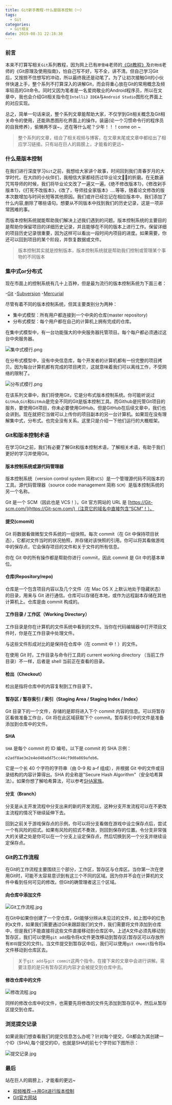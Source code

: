 ```yaml
---
title: Git新手教程-什么是版本控制（一）
tags:
  - Git
categories:
  - Git相关
date: 2019-08-31 22:18:38
---
```



### 前言

本来不打算写相关`Git`系列教程，因为网上已有`廖雪峰`老师的[《Git教程》](https://www.liaoxuefeng.com/wiki/896043488029600)及`扔物线`老师的《Git原理及使用指南》，怕自己写不好，写不全，讲不清。但自己学习Git后，又按捺不住想写的冲动，所以最终我还是动笔了。为了让初次接触Git的小伙伴快速上手，整个系列不打算深入的讲解Git，而会将重心放在Git的常用概念及频率较高的Git命令。同时又因为笔者是一名爱岗敬业的Android程序员，所以在文章中，我也会介绍Git相关指令在`IntelliJ IDEA`与`Android Studio`图形化界面上的对应实现。

总之，简单一句话来说，整个系列文章能帮助大家，不仅学到Git相关概念及Git相关命令的使用，还能熟悉图形化界面上的操作。装逼(论一个习惯命令行的程序员的自我修养），偷懒两不误~，还在等什么呢？少年！！！come on ~

>整个系列的文章，结合了相关视频与博客，在文章末尾或文章中都给出了相应学习链接。只有站在巨人的肩膀上，才能看的更远~

### 什么是版本控制

在我们进行深度学习`Git`之前，我想给大家讲个故事，时间回到我们青春岁月的大学时代，在大四的小伙伴们，我相信大家都经历过毕业论文👨‍🎓的折磨。在无数遍咒骂导师的时候，我们将毕业论文改了一遍又一遍。《绝不修改版本1》，《修改剁手版本1》，《打死不改版本》，《改了，导师挂全家版本》....等等，随着论文修改的版本次数增加与时间长短等其他原因。我们或许已经忘记在相应版本中，我们添加了什么内容,删除了哪些语句。想要从不同版本中找到我们的历史记录，这是一项非常困难的事。

而版本控制系统就能帮助我们解决上述我们遇到的问题。版本控制系统的主要目的是帮助你保留项目的详细历史记录，并且能够在不同的版本上进行工作。保留详细的项目历史记录很重要，因为这样可以看出一段时间内项目的进度。如果需要，你还可以回到项目的某个阶段，并恢复数据或文件。

>版本控制其实就是控制版本，版本控制系统就是帮助我们控制或管理某个事物的不同版本

### 集中式or分布式

现在市面上的控制系统有几十上百种，但是最为流行的版本控制系统为下面三者：

-[Git](https://Git-scm.com)
-[Subversion](https://subversion.apache.org)
-[Mercurial](https://www.mercurial-scm.org)

尽管有着不同的版本控制系统，但其主要类别分为两种：

- 集中式模型：所有用户都连接到一个中央的仓库(master repository)
- 分布式模型：每个用户都在自己的计算机上拥有完成的仓库。
  
在集中式模型中，有一台功能强大的中央服务器托管项目。每个每户都必须通过这台中央服务器。

![集中式模行.png](https://upload-images.jianshu.io/upload_images/2824145-ceaece926f648114.png?imageMogr2/auto-orient/strip%7CimageView2/2/w/1240)

在分布式模型中，没有中央信息库，每个开发者的计算机都有一份完整的项目拷贝。因为每台计算机都有完成的项目拷贝，这就意味着我们可以离线工作，不受网络的限制了。

![分布式模行.png](https://upload-images.jianshu.io/upload_images/2824145-4041db9b893cba49.png?imageMogr2/auto-orient/strip%7CimageView2/2/w/1240)

在该系列文章中，我们将使用Git，它是分布式版本控制系统。你可能听说过`GitHub`,`Git`和`GitHub`是完全不同的Git是版本控制工具。而Github是托管Git项目的服务，要使用Git项目，你未必要使用GitHub。但是GitHub在后续文章中，我们也会讲到。现在就把它当做可以上传你的项目副本的另一台计算机。如果现在没有理解集中式，分布式。也完全没有关系。这里只是介绍一下他们运行的大概框架。

### Git和版本控制术语

在学习Git之前，我们有必要了解Git和版本控制术语，了解相关术语，有助于我们更好的学习并使用Git。

#### 版本控制系统或源代码管理器

版本控制系统（version control system 简称`VCS`）是一个管理源代码不同版本的工具。源代码管理器（source code management 简称 `SCM`）是版本控制系统的另一个名称。

Git 是一个 SCM（因此也是 VCS！）。Git 官方网站的 URL 是 [https://Git-scm.com/](https://Git-scm.com/)（注意它的域名中直接包含“SCM”！）。

#### 提交(cmomit)

Git 将数据看做微型文件系统的一组快照。每次 commit（在 Git 中保持项目状态），它都对文件当时的状况拍照，并存储对该快照的引用。你可以将其看做游戏中的保存点，它会保存项目的文件和关于文件的所有信息。

你在 Git 中的所有操作都是帮助你进行 commit，因此 commit 是 Git 中的基本单位。

#### 仓库(Repository/repo)

仓库是一个包含项目内容以及几个文件（在 Mac OS X 上默认地处于隐藏状态）的目录，用来与 Git 进行通信。仓库可以存储在本地，或作为远程副本存储在其他计算机上。仓库是由 commit 构成的。

#### 工作目录 / 工作区（Working Directory）

工作目录是你在计算机的文件系统中看到的文件。当你在代码编辑器中打开项目文件时，你是在工作目录中处理文件。

与这些文件形成对比的是保持在仓库中（在 commit 中！）的文件。

在使用 Git 时，工作目录与命令行工具的 current working directory （当前工作目录）不一样，后者是 shell 当前正在查看的目录。

#### 检出（Checkout）

检出是指将仓库中的内容复制到工作目录下。

#### 暂存区 / 暂存索引 / 索引（Staging Area / Staging Index / Index）

Git 目录下的一个文件，存储的是即将进入下个 commit 内容的信息。可以将暂存区看做准备工作台，Git 将在此区域获取下个 commit。暂存索引中的文件是准备添加到仓库中的文件。

#### SHA

`SHA` 是每个 commit 的 ID 编号。以下是 commit 的 SHA 示例：

```java
e2adf8ae3e2e4ed40add75cc44cf9d0a869afeb6。
```

它是一个长 40 个字符的字符串（由 0–9 和 a–f 组成），并根据 Git 中的文件或目录结构的内容计算得出。SHA 的全称是"Secure Hash Algorithm"（安全哈希算法）。如果你想了解哈希算法，可以参考[SHA家族](https://baike.baidu.com/item/SHA家族/9849595?fromtitle=SHA&fromid=9533316&fr=aladdin)。

#### 分支（Branch）

分支是从主开发流程中分支出来的新的开发流程。这种分支开发流程可以在不更改主流程的情况下继续延伸下去。

回到之前关于游戏保存点的示例，你可以将分支看做在游戏中设立保存点后，尝试一个有风险的招式。如果有风险的招式不奏效，则回到保存的位置。令分支非常强大的关键之处是你可以在一个分支上设定保存点，然后切换到另一个分支并继续设定保存点。

### Git的工作流程

在Git的工作流程主要围绕三个部分，工作区，暂存区与仓库区。当你第一次在使用Git时，可能不太容易意识到有这三个不同的区域。因为你并不会在计算机的文件中看到任何可见的修改。但Git的确管理者这三个区域。

#### 向仓库中添加文件

![Git工作流程.jpg](https://upload-images.jianshu.io/upload_images/2824145-b80ef2ebe0992a44.jpg?imageMogr2/auto-orient/strip%7CimageView2/2/w/1240)

在Git中如果你创建了一个空仓库，Git能够分辨从未见过的文件，如上图中的红色的`A`文件，如果我们需要通过Git来跟踪我们的文件，我们需要将文件添加到仓库中，但是我们不能直接将这些文件直接移动到仓库区中。上述A文件必须先移动到暂存区，我们可以使用`git add`指令将`A`文件更改移动到暂存区(暂存区可以存放所有`即将`提交的文件)。当文件提交到暂存区中后，我们可以使用`git cmomit`指令将`A`文件移动到仓库区去。

>关于`git add`与`git commit`这两个指令，在接下来的文章中会进行讲解。需要注意的是只有暂存区的内容才会被提交到仓库中去。

#### 修改仓库中的文件

![修改流程.jpg](https://upload-images.jianshu.io/upload_images/2824145-d664b7224598b433.jpg?imageMogr2/auto-orient/strip%7CimageView2/2/w/1240)

同样的修改仓库中的文件，也需要先将修改的文件先添加到暂存区中，然后从暂存区提交到仓库。

### 浏览提交记录

如果说我们想查看我们的提交信息怎么办呢？针对每个提交，Git都会为其创建一个ID（SHA),每个提交的ID，也就是SHA的前七个字符如下图所示：

![提交记录.jpg](https://upload-images.jianshu.io/upload_images/2824145-6f3eab46fb5e2edf.jpg?imageMogr2/auto-orient/strip%7CimageView2/2/w/1240)

### 最后

站在巨人的肩膀上，才能看的更远~

- [视频推荐-->用Git进行版本控制](https://cn.udacity.com/course/version-control-with-Git--ud123)
- [Git官方网站](https://Git-scm.com/book/zh/v2/)
